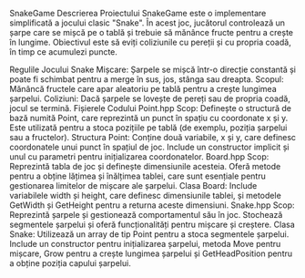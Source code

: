 SnakeGame
Descrierea Proiectului
SnakeGame este o implementare simplificată a jocului clasic "Snake". În acest joc, jucătorul controlează un șarpe care se mișcă pe o tablă și trebuie să mănânce fructe pentru a crește în lungime. Obiectivul este să eviți coliziunile cu pereții și cu propria coadă, în timp ce acumulezi puncte.

Regulile Jocului Snake
Mișcare: Șarpele se mișcă într-o direcție constantă și poate fi schimbat pentru a merge în sus, jos, stânga sau dreapta.
Scopul: Mănâncă fructele care apar aleatoriu pe tablă pentru a crește lungimea șarpelui.
Coliziuni: Dacă șarpele se lovește de pereți sau de propria coadă, jocul se termină.
Fișierele Codului
Point.hpp
Scop: Definește o structură de bază numită Point, care reprezintă un punct în spațiu cu coordonate x și y. Este utilizată pentru a stoca pozițiile pe tablă (de exemplu, poziția șarpelui sau a fructelor).
Structura Point: Conține două variabile, x și y, care definesc coordonatele unui punct în spațiul de joc. Include un constructor implicit și unul cu parametri pentru inițializarea coordonatelor.
Board.hpp
Scop: Reprezintă tabla de joc și definește dimensiunile acesteia. Oferă metode pentru a obține lățimea și înălțimea tablei, care sunt esențiale pentru gestionarea limitelor de mișcare ale șarpelui.
Clasa Board: Include variabilele width și height, care definesc dimensiunile tablei, și metodele GetWidth și GetHeight pentru a returna aceste dimensiuni.
Snake.hpp
Scop: Reprezintă șarpele și gestionează comportamentul său în joc. Stochează segmentele șarpelui și oferă funcționalități pentru mișcare și creștere.
Clasa Snake: Utilizează un array de tip Point pentru a stoca segmentele șarpelui. Include un constructor pentru inițializarea șarpelui, metoda Move pentru mișcare, Grow pentru a crește lungimea șarpelui și GetHeadPosition pentru a obține poziția capului șarpelui.
